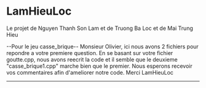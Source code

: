 LamHieuLoc
==========

Le projet de Nguyen Thanh Son Lam et de Truong Ba Loc et de Mai Trung Hieu

--Pour le jeu casse_brique--
Monsieur Olivier, ici nous avons 2 fichiers pour repondre a votre premiere question.
En se basant sur votre fichier goutte.cpp, nous avons reecrit la code et il semble que le deuxieme "casse_brique1.cpp" marche bien que le premier.
Nous esperons recevoir vos commentaires afin d'ameliorer notre code.
Merci 
LamHieuLoc

----------------------------
